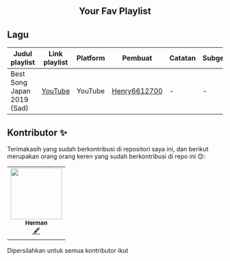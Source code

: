﻿<div align="center">

## Your Fav Playlist

</div>




## Lagu

| Judul playlist | Link playlist | Platform | Pembuat | Catatan | Subgenre |
| -------------- | ------------- | -------- | ------- | ------- | -------- |
| Best Song Japan 2019 (Sad) | [YouTube](https://www.youtube.com/watch?v=UIyL1jI7Xwc) | YouTube | [Henry6612700](https://github.com/Henry6612700) | - | - |




## Kontributor ✨

Terimakasih yang sudah berkontribusi di repositori saya ini, dan berikut merupakan orang orang keren yang sudah berkontribusi di repo ini 😊:

<table>
  <tr>
<td align="center"><a href="https://github.com/herman487"><img src="https://avatars2.githubusercontent.com/u/72329908?s=96&v=4" width="120px;" alt=""/><br /><sub><b>Herman</b></sub></a><br /><a href="#content-Herman" title="Content">🖋</a></td>
  </tr>
</table>

Dipersilahkan untuk semua kontributor ikut

